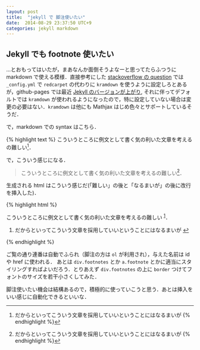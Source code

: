 ```yaml
---
layout: post
title:  "jekyll で 脚注使いたい"
date:  2014-08-29 23:37:50 UTC+9
categories: jekyll markdown
---
```


## Jekyll でも footnote 使いたい

…とおもってはいたが，まあなんか面倒そうよなーと思ってたらふつうに markdown で使える模様．直接参考にした
[stackoverflow の question](http://stackoverflow.com/questions/19483975/) では `_config.yml` で `redcarpet` の代わりに `kramdown` を使うように設定しろとあるが，github-pages では最近
[Jekyll のバージョンが上がり](https://github.com/blog/1867-github-pages-now-runs-jekyll-2-2-0), それに伴ってデフォルトでは `kramdown` が使われるようになったので，特に設定していない場合は変更の必要はない．`kramdown` は他にも Mathjax はじめ色々とサポートしているそうだ．

で，markdown での syntax はこちら．

{% highlight  text %}
こういうところに例文として書く気の利いた文章を考えるの難しい[^mumu]．

[^mumu]: だからといってこういう文章を採用していいということにはなるまいが
{% endhighlight %}

で，こういう感じになる．

> こういうところに例文として書く気の利いた文章を考えるの難しい[^mumu]．

[^mumu]: だからといってこういう文章を採用していいということにはなるまいが

生成される html はこういう感じだ(「難しい」の後と「なるまいが」の後に改行を挿入した)．

{% highlight html %}
<p>こういうところに例文として書く気の利いた文章を考えるの難しい
<sup id="fnref:mumu"><a href="#fn:mumu" class="footnote">1</a></sup>．</p>

<div class="footnotes">
  <ol>
    <li id="fn:mumu">
      <p>だからといってこういう文章を採用していいということにはなるまいが
      <a href="#fnref:mumu" class="reversefootnote">&#8617;</a></p>
    </li>
  </ol>
</div>

{% endhighlight %}

ご覧の通り連番は自動でふられ（脚注の方は `ol` が利用され），与えた名前は id や href に使われる．
あとは `div.footnotes` とか `a.footnote` とかに適当にスタイリングすればよいだろう．とりあえず `div.footnotes` の上に `border` つけてフォントのサイズを若干小さくしてみた．

脚注使いたい機会は結構あるので，積極的に使っていこうと思う．あとは挿入をいい感じに自動化できるといいな．
